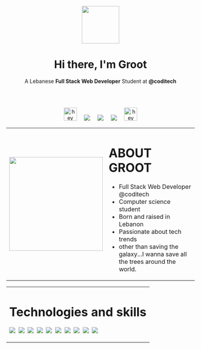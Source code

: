 <p align="center">
<img src="https://www.clipartmax.com/png/full/278-2784106_pin-baby-groot-clip-art-desenho-guardi%C3%B5es-da-gal%C3%A1xia-kawaii.png" width="100px">
</p>
<h1 align='center'>Hi there, I'm Groot </h1>

<p align='center'>
A Lebanese <b color="red">Full Stack Web Developer</b> Student at <b>@coditech</b> 
</p>
<br/>
<br/>
<p align='center'>
<img src="https://media.giphy.com/media/l1sYeVKi65h9AblTjx/giphy.gif" width="35px" alt="hey"/>&nbsp;&nbsp;&nbsp;&nbsp;
 <a href="https://twitter.com/ahmadkatrib"><img src="https://img.shields.io/badge/twitter-%231DA1F2.svg?&style=for-the-badge&logo=twitter&logoColor=white" /></a>&nbsp;&nbsp;&nbsp;&nbsp;
  <a href="https://www.linkedin.com/in/ahmad-katrib/"><img src="https://img.shields.io/badge/linkedin-%230077B5.svg?&style=for-the-badge&logo=linkedin&logoColor=white" /></a>&nbsp;&nbsp;&nbsp;&nbsp;
  <a href="mailto:ahmadkatrib123@gmail.com?subject=Hello%20Groot"><img src="https://img.shields.io/badge/gmail-%23D14836.svg?&style=for-the-badge&logo=gmail&logoColor=white" /></a>&nbsp;&nbsp;&nbsp;&nbsp;
<img src="https://media.giphy.com/media/l1sYeVKi65h9AblTjx/giphy.gif" width="35px" alt="hey"/>
<p>
<table widht="100%">
<tr>
<td>
<img width="250px" src="https://www.pngall.com/wp-content/uploads/4/I-Am-Groot-PNG-Free-Download.png" />
</td>
<td>

# ABOUT GROOT
- Full Stack Web Developer @coditech
- Computer science student 
- Born and raised in Lebanon
- Passionate about tech trends
- other than saving the galaxy...I wanna save all the trees around the world.
</td>
</tr>
</table>

<table>
<tr>
<td>

# Technologies and skills

<p width="100%">
  <img src="https://img.shields.io/badge/html5%20-%23e34f26.svg?&style=for-the-badge&logo=html5&logoColor=white" />&nbsp;&nbsp;<img src="https://img.shields.io/badge/CSS3-1572B6?&style=for-the-badge&logo=css3&logoColor=white" />&nbsp;&nbsp;<img src="https://img.shields.io/badge/JavaScript-F7DF1E?style=for-the-badge&logo=javascript&logoColor=black" />&nbsp;&nbsp;<img src="https://img.shields.io/badge/React-20232A?style=for-the-badge&logo=react&logoColor=61DAFB" />&nbsp;&nbsp;<img src="https://img.shields.io/badge/Bootstrap-563D7C?style=for-the-badge&logo=bootstrap&logoColor=white">&nbsp;&nbsp;<img src="https://img.shields.io/badge/sass%20-%23cc6699.svg?&style=for-the-badge&logo=sass&logoColor=white" />&nbsp;&nbsp;<img src="https://img.shields.io/badge/Laravel-FF2D20?style=for-the-badge&logo=laravel&logoColor=white"/>&nbsp;&nbsp;<img src="https://img.shields.io/badge/Node.js-339933?style=for-the-badge&logo=nodedotjs&logoColor=white"/>&nbsp;&nbsp;<img src="https://img.shields.io/badge/Material%20UI-007FFF?style=for-the-badge&logo=mui&logoColor=white"/>&nbsp;&nbsp;<img src="https://img.shields.io/badge/npm-CB3837?style=for-the-badge&logo=npm&logoColor=white">
</p>
